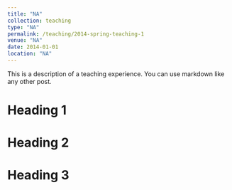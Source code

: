 ```yaml
---
title: "NA"
collection: teaching
type: "NA"
permalink: /teaching/2014-spring-teaching-1
venue: "NA"
date: 2014-01-01
location: "NA"
---
```


This is a description of a teaching experience. You can use markdown like any other post.

Heading 1
======

Heading 2
======

Heading 3
======

